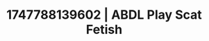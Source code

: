 ---
categories:
- Emotion-driven NSFW
- Nerdy seduction
- Feather touch
- Hands in hair
- Lover's breath
image: /assets/images/1747788139602.jpg
layout: post
seo:
  description: Featured content with premium Scat Fetish, ABDL Play. HD images available.
  keywords: Scat Fetish, ABDL Play
  og_image: /assets/images/1747788139602.jpg
  schema_type: VisualArtwork
tags:
- ABDL Play
- Scat Fetish
- '#1747788139602'
title: 1747788139602 | ABDL Play Scat Fetish
---